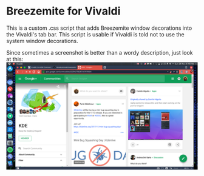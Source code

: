 # Breezemite for Vivaldi
This is a custom .css script that adds Breezemite window decorations into
the Vivaldi's tab bar. This script is usable if Vivaldi is told not to use
the system window decorations.

Since sometimes a screenshot is better than a wordy description, just look
at this:
![Screenshot](./Screenshot.png)
